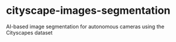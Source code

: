 # cityscape-images-segmentation
AI-based image segmentation for autonomous cameras using the Cityscapes dataset
